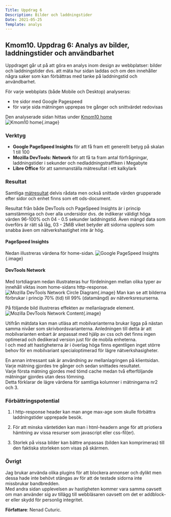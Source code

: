 ```yaml
---
Title: Uppdrag 6
Description: Bilder och laddningstider
Date: 2021-05-25
Template: analys
---
```


## Kmom10. Uppdrag 6: Analys av bilder, laddningstider och användbarhet

Uppdraget går ut på att göra en analys inom design av webbplatser: bilder och laddningstider dvs. att mäta hur sidan laddas och om den innehåller några saker som kan förbättras med tanke på laddningstid och användbarhet.

För varje webbplats (både Mobile och Desktop) analyseras:
- tre sidor med Google Pagespeed
- för varje sida mätningen upprepas tre gånger och snittvärdet redovisas

Den analyserade sidan hittas under [Kmom10 home](http://www.student.bth.se/~necu20/dbwebb-kurser/design/me/kmom10/)  
![Kmom10 home](%assets_url%/img/Design-kmom10.png "Kmom10 home"){.image}

### Verktyg

- __Google PageSpeed Insights__ för att få fram ett generellt betyg på skalan 1 till 100
- __Mozilla DevTools: Network__ för att få ta fram antal förfrågningar, laddningstider i sekunder och nedladdningstraffiken i Megabyte
- __Libre Office__ för att sammanställa mätresultat i ett kalkylark


### Resultat

Samtliga [mätresultat](%assets_url%/Sitespeed-analysis-kmom10.ods) delvis rådata men också snittade värden grupperade efter sidor och enhet finns som ett ods-document.


Resultat från både DevTools och PageSpeed Insights är i princip samstämmiga och över alla undersidor dvs. de indikerar väldigt höga värden 96-100% och 04 - 0.5 sekunder laddningstid. Även mängd data som överförs är rätt så låg, 03 - 2MiB viket betyder att sidorna upplevs som snabba även om nätverkshastighet inte är hög.

#### PageSpeed Insights

Nedan illustreras värdena för home-sidan.
![Google PageSpeed Insights](%assets_url%/img/PageSpeed_Insights.png "Google PageSpeed Insights"){.image}

#### DevTools Network

Med tortdiagram nedan illustrateras hur fördelningen mellan olika typer av innehåll viktas inom home-sidans http-response.
![Mozilla DevTools Network Circle Diagram](%assets_url%/img/Network-broadband-circel-diagram.png "Mozilla DevTools Network tårtdiagram"){.image}
Man kan se att bilderna förbrukar i princip 70% (tid) till 99% (datamängd) av nätverksresurserna.

På följande bild illustreras effekten av mellanlagrade element.
![Mozilla DevTools Network Content](%assets_url%/img/Network-content-transfer.png "Mozilla DevTools Network Content"){.image}

Utifrån mätdata kan man utläsa att mobilvarianterna brukar ligga på nästan samma nivåer som skrivbordsvarianterna. Anledningen till detta är att mobilvarianten enbart är anpassat med hjälp av css och det finns ingen optimerad och dedikerad version just för de mobila enheterna.  
I och med att hastigheterna är i överlag höga finns egentligen inget större behov för en mobilvariant specialoptimerad för lägre nätverkshasigheter.

En annan intressant sak är användning av mellanlagringen på klientsidan.
Varje mätning gjordes tre gånger och sedan snittades resultatet.  
Varje första mätning gjordes med tömd cache medan två efterföljande mätningar gjordes utan dess tömning.  
Detta förklarar de lägre värdena för samtliga kolumner i mätningarna nr2 och 3.

### Förbättringspotential

1. I http-response header kan man ange max-age som skulle förbättra laddningstider upprepade besök.

2. För att minska väntetiden kan man i html-headern ange <link rel="preload"> för att priotiera hämtning av vissa resurser som javascript eller css-fil(er).


3. Storlek på vissa bilder kan bättre anpassas (bilden kan komprimeras) till den faktiska storleken som visas på skärmen.

### Övrigt

Jag brukar använda olika plugins för att blockera annonser och dylikt men dessa hade inte behövt stängas av för att de testade sidorna inte missbrukar bandbredden.  
Med andra sidan upplevelsen av hastigheten kommer vara samma oavsett om man använder sig av tillägg till webbläsaren oavsett om det er addblock-er eller skydd för personlig integritet.

__Författare__: Nenad Cuturic.
